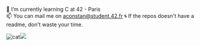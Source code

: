  🌱 I’m currently learning C at 42 - Paris  
 📫 You can mail me on aconstan@student.42.fr
 :cyclone: If the repos doesn't have a readme, don't waste your time.


![cat](https://media1.giphy.com/media/v1.Y2lkPTc5MGI3NjExOTM3cDVrNWgwdXU4dHRzdGNnaXV4ODV0djNqMzY0amdhdDFtM2Q0ayZlcD12MV9pbnRlcm5hbF9naWZfYnlfaWQmY3Q9Zw/dlLrq7Vq252gx8U0of/giphy.gif)![](https://github-readme-stats.vercel.app/api/top-langs/?username=unknowVariable&theme=dark&hide_border=true&include_all_commits=false&count_private=true&layout=compact)



